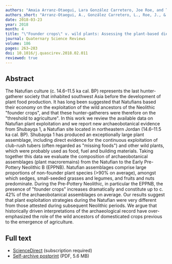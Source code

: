 ```yaml
---
authors: "Amaia Arranz-Otaegui, Lara González Carretero, Joe Roe, and Tobias Richter"
authors_short: "Arranz-Otaegui, A., González Carretero, L., Roe, J., & Richter, T."
date: 2018-03-23
year: 2018
month: 4
title: "\"Founder crops\" v. wild plants: Assessing the plant-based diet of the last hunter-gatherers in southwest Asia"
journal: Quaternary Science Reviews
volume: 186
pages: 263–283
doi: 10.1016/j.quascirev.2018.02.011
reviewed: true
---
```


## Abstract

The Natufian culture (c. 14.6–11.5 ka cal. BP) represents the last hunter-gatherer society that inhabited southwest Asia before the development of plant food production. It has long been suggested that Natufians based their economy on the exploitation of the wild ancestors of the Neolithic "founder crops", and that these hunter-gatherers were therefore on the "threshold to agriculture". In this work we review the available data on Natufian plant exploitation and we report new archaeobotanical evidence from Shubayqa 1, a Natufian site located in northeastern Jordan (14.6–11.5 ka cal. BP). Shubayqa 1 has produced an exceptionally large plant assemblage, including direct evidence for the continuous exploitation of club-rush tubers (often regarded as "missing foods") and other wild plants, which were probably used as food, fuel and building materials. Taking together this data we evaluate the composition of archaeobotanical assemblages (plant macroremains) from the Natufian to the Early Pre-Pottery Neolithic B (EPPNB). Natufian assemblages comprise large proportions of non-founder plant species (>90% on average), amongst which sedges, small-seeded grasses and legumes, and fruits and nuts predominate. During the Pre-Pottery Neolithic, in particular the EPPNB, the presence of "founder crops" increases dramatically and constitute up to c. 42% of the archaeobotanical assemblages on average. Our results suggest that plant exploitation strategies during the Natufian were very different from those attested during subsequent Neolithic periods. We argue that historically driven interpretations of the archaeological record have over-emphasized the role of the wild ancestors of domesticated crops previous to the emergence of agriculture.

## Full text

* [ScienceDirect](https://www.sciencedirect.com/science/article/abs/pii/S0277379117306145) (subscription required)
* [Self-archive postprint](/pdf/Arranz_Otaegui_et_al_2018.pdf) (PDF, 5.6 MB)

